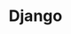 ---
layout: list
title: Django
slug: django
menu: true
submenu: false
order: 8
description: >
  about Django
---